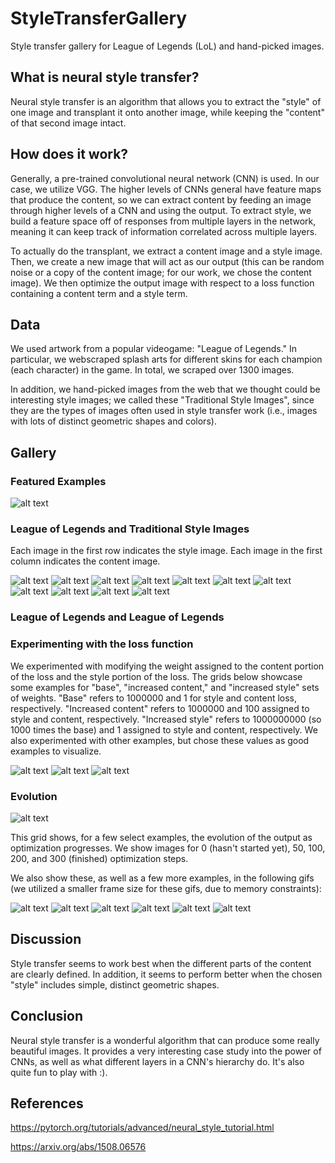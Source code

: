 # StyleTransferGallery
Style transfer gallery for League of Legends (LoL) and hand-picked images.


## What is neural style transfer?
Neural style transfer is an algorithm that allows you to extract the "style" of
one image and transplant it onto another image, while keeping the "content" of
that second image intact.


## How does it work?
Generally, a pre-trained convolutional neural network (CNN) is used. In our case, we utilize
VGG. The higher levels of CNNs general have feature maps that produce the content, so
we can extract content by feeding an image through higher levels of a CNN and using the output.
To extract style, we build a feature space off of responses from multiple layers in the network,
meaning it can keep track of information correlated across multiple layers.

To actually do the transplant, we extract a content image and a style image. Then, we create a
new image that will act as our output (this can be random noise or a copy of the content image;
for our work, we chose the content image). We then optimize the output image with respect to
a loss function containing a content term and a style term.


## Data
We used artwork from a popular videogame: "League of Legends." In particular, we webscraped
splash arts for different skins for each champion (each character) in the game. In total,
we scraped over 1300 images. 

In addition, we hand-picked images from the web that we thought could be interesting
style images; we called these "Traditional Style Images", since they are the types of
images often used in style transfer work (i.e., images with lots of distinct geometric
shapes and colors).


## Gallery

### Featured Examples

![alt text](results/featured/traditional_style_images_256_2/annie_kennen_mf.png)


### League of Legends and Traditional Style Images
Each image in the first row indicates the style image. Each image in the first column
indicates the content image. 

![alt text](results/traditional_style_images_256_2/styles.png)
![alt text](results/traditional_style_images_256_2/im_0.png)
![alt text](results/traditional_style_images_256_2/im_1.png)
![alt text](results/traditional_style_images_256_2/im_2.png)
![alt text](results/traditional_style_images_256_2/im_3.png)
![alt text](results/traditional_style_images_256_2/im_4.png)
![alt text](results/traditional_style_images_256_2/im_5.png)
![alt text](results/traditional_style_images_256_2/im_6.png)
![alt text](results/traditional_style_images_256_2/im_7.png)
![alt text](results/traditional_style_images_256_2/im_8.png)
![alt text](results/traditional_style_images_256_2/im_9.png)



### League of Legends and League of Legends


### Experimenting with the loss function
We experimented with modifying the weight assigned to the content portion of the loss
and the style portion of the loss. The grids below showcase some examples for "base",
"increased content," and "increased style" sets of weights. "Base" refers to 1000000 and 1 for
style and content loss, respectively. "Increased content" refers to 1000000 and 100 assigned to style
and content, respectively. "Increased style" refers to 1000000000 (so 1000 times the base) and 1 assigned
to style and content, respectively. We also experimented with other examples, but chose these values
as good examples to visualize.

![alt text](results/weighted/traditional_style_images_256/high_noon_lucian.png)
![alt text](results/weighted/traditional_style_images_256/yuumi.png)
![alt text](results/weighted/traditional_style_images_256/riven.png)


### Evolution
![alt text](results/evolution/traditional_style_images_256/annie_kennen_mf_steps_grid.png)

This grid shows, for a few select examples, the evolution of the output as optimization progresses.
We show images for 0 (hasn't started yet), 50, 100, 200, and 300 (finished) optimization steps.

We also show these, as well as a few more examples, in the following gifs (we utilized a smaller frame size for these gifs,
due to memory constraints):

![alt text](results/evolution/traditional_style_images_256/annie.gif)
![alt text](results/evolution/traditional_style_images_256/kennen.gif)
![alt text](results/evolution/traditional_style_images_256/mf.gif)
![alt text](results/evolution/traditional_style_images_256/jhin.gif)
![alt text](results/evolution/traditional_style_images_256/garen.gif)
![alt text](results/evolution/traditional_style_images_256/zilean.gif)


## Discussion
Style transfer seems to work best when the different parts of the content are clearly defined.
In addition, it seems to perform better when the chosen "style" includes simple, distinct geometric
shapes.

## Conclusion
Neural style transfer is a wonderful algorithm that can produce some really beautiful
images. It provides a very interesting case study into the power of CNNs, as well as
what different layers in a CNN's hierarchy do. It's also quite fun to play with :).


## References

https://pytorch.org/tutorials/advanced/neural_style_tutorial.html

https://arxiv.org/abs/1508.06576